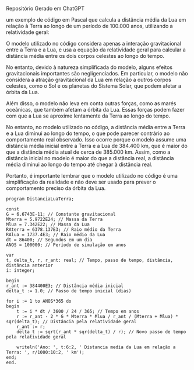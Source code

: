 Repositório Gerado em ChatGPT

um exemplo de código em Pascal que calcula a distância média da Lua em relação à Terra ao longo de um período de 100.000 anos, utilizando a relatividade geral:

O modelo utilizado no código considera apenas a interação gravitacional entre a Terra e a Lua, e usa a equação da relatividade geral para calcular a distância média entre os dois corpos celestes ao longo do tempo.

No entanto, devido à natureza simplificada do modelo, alguns efeitos gravitacionais importantes são negligenciados. Em particular, o modelo não considera a atração gravitacional da Lua em relação a outros corpos celestes, como o Sol e os planetas do Sistema Solar, que podem afetar a órbita da Lua.

Além disso, o modelo não leva em conta outras forças, como as marés oceânicas, que também afetam a órbita da Lua. Essas forças podem fazer com que a Lua se aproxime lentamente da Terra ao longo do tempo.

No entanto, no modelo utilizado no código, a distância média entre a Terra e a Lua diminui ao longo do tempo, o que pode parecer contrário ao comportamento real observado. Isso ocorre porque o modelo assume uma distância média inicial entre a Terra e a Lua de 384.400 km, que é maior do que a distância média atual de cerca de 385.000 km. Assim, como a distância inicial no modelo é maior do que a distância real, a distância média diminui ao longo do tempo até chegar à distância real.

Portanto, é importante lembrar que o modelo utilizado no código é uma simplificação da realidade e não deve ser usado para prever o comportamento preciso da órbita da Lua.

    program DistanciaLuaTerra;

    const
    G = 6.6743E-11; // Constante gravitacional
    Mterra = 5.9722E24; // Massa da Terra
    Mlua = 7.342E22; // Massa da Lua
    RAterra = 6378.137E3; // Raio médio da Terra
    RAlua = 1737.4E3; // Raio médio da Lua
    dt = 86400; // Segundos em um dia
    ANOS = 100000; // Período de simulação em anos

    var
    t, delta_t, r, r_ant: real; // Tempo, passo de tempo, distância, distância anterior
    i: integer;

    begin
    r_ant := 384400E3; // Distância média inicial
    delta_t := 1.0; // Passo de tempo inicial (dias)
    
    for i := 1 to ANOS*365 do
    begin
        t := i * dt / 3600 / 24 / 365; // Tempo em anos
        r := r_ant - 2 * G * Mterra * Mlua / r_ant / (Mterra + Mlua) * sqr(delta_t); // Distância pela relatividade geral
        r_ant := r;
        delta_t := sqrt(r_ant * sqr(delta_t) / r); // Novo passo de tempo pela relatividade geral
        
        writeln('Ano: ', t:6:2, ' Distancia media da Lua em relação a Terra: ', r/1000:10:2, ' km');
    end;
    end.